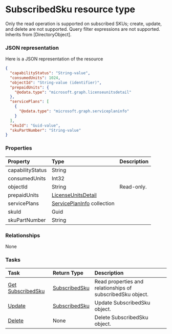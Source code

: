 # SubscribedSku resource type

Only the read operation is supported on subscribed SKUs; create, update, and delete are not supported. Query filter expressions are not supported. Inherits from [DirectoryObject].

### JSON representation

Here is a JSON representation of the resource

<!-- {
  "blockType": "resource",
  "optionalProperties": [

  ],
  "@odata.type": "microsoft.graph.subscribedsku"
}-->

```json
{
  "capabilityStatus": "String-value",
  "consumedUnits": 1024,
  "objectId": "String-value (identifier)",
  "prepaidUnits": {
    "@odata.type": "microsoft.graph.licenseunitsdetail"
  },
  "servicePlans": [
    {
      "@odata.type": "microsoft.graph.serviceplaninfo"
    }
  ],
  "skuId": "Guid-value",
  "skuPartNumber": "String-value"
}

```
### Properties
| Property	   | Type	|Description|
|:---------------|:--------|:----------|
|capabilityStatus|String||
|consumedUnits|Int32||
|objectId|String| Read-only.|
|prepaidUnits|[LicenseUnitsDetail](licenseunitsdetail.md)||
|servicePlans|[ServicePlanInfo](serviceplaninfo.md) collection||
|skuId|Guid||
|skuPartNumber|String||

### Relationships
None


### Tasks

| Task		   | Return Type	|Description|
|:---------------|:--------|:----------|
|[Get SubscribedSku](../api/subscribedsku_get.md) | [SubscribedSku](subscribedsku.md) |Read properties and relationships of subscribedSku object.|
|[Update](../api/subscribedsku_update.md) | [SubscribedSku](subscribedsku.md)	|Update SubscribedSku object. |
|[Delete](../api/subscribedsku_delete.md) | None |Delete SubscribedSku object. |

<!-- uuid: c17168df-9662-486c-b685-c45b8a3094ae
2015-10-19 10:21:32 UTC -->
<!-- {
  "type": "#page.annotation",
  "description": "SubscribedSku resource",
  "keywords": "",
  "section": "documentation",
  "tocPath": ""
}-->